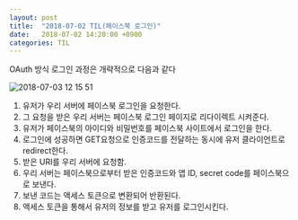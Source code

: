 ```yaml
---
layout: post
title:  "2018-07-02 TIL(페이스북 로그인)"
date:   2018-07-02 14:20:00 +0900
categories: TIL
---
```


OAuth 방식 로그인 과정은 개략적으로 다음과 같다

![2018-07-03 12 15 51](https://user-images.githubusercontent.com/33015649/42172224-5f479db6-7e56-11e8-8de9-58da3e1cd6f2.png)

1. 유저가 우리 서버에 페이스북 로그인을 요청한다.
2. 그 요청을 받은 우리 서버는 페이스북 로그인 페이지로 리다이렉트 시켜준다.
3. 유저가 페이스북의 아이디와 비밀번호를 페이스북 사이트에서 로그인을 한다.
4. 로그인에 성공하면 GET요청으로 인증코드를 전달하는 동시에 유저 클라이언트로 redirect한다.
5. 받은 URI를 우리 서버에 요청함.
6. 우리 서버는 페이스북으로부터 받은 인증코드와 앱 ID, secret code를 페이스북으로 보낸다.
7. 보낸 코드는 액세스 토큰으로 변환되어 반환된다.
8. 액세스 토큰을 통해서  유저의 정보를 받고 유저를 로그인시킨다.

